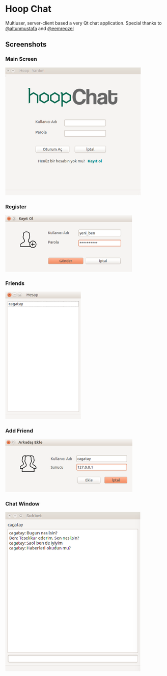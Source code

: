 # Hoop Chat

Multiuser, server-client based a very Qt chat application. Special thanks to [@altunmustafa](https://github.com/altunmustafa) and [@eemreozel](https://github.com/eemreozel)

## Screenshots

### Main Screen

<img src="screenshots/main.PNG" height="400"/>

### Register

<img src="screenshots/new_user.PNG" width="400"/>

### Friends

<img src="screenshots/account.PNG" height="400"/>

### Add Friend

<img src="screenshots/new_friend.PNG" width="400"/>

### Chat Window

<img src="screenshots/chat.PNG"/>
